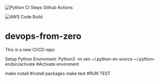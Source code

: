 ![Python CI Steps Github Actions](https://github.com/noahgift/devops-from-zero/workflows/Python%20CI%20Steps%20Github%20Actions/badge.svg)

![AWS Code Build](https://codebuild.us-east-1.amazonaws.com/badges?uuid=eyJlbmNyeXB0ZWREYXRhIjoidlFSVk5Gd1V1RFp5dFRsS2E4dXg1OFI2ZXpsM3JYaTF5YlhQN3krQ21QK0w4RjlOZjVMVCtHSS9XOS9IeFdkZW0vQmNkNWgxVUFBdTBIcmZMUUdWSFJFPSIsIml2UGFyYW1ldGVyU3BlYyI6IjRRWVpXVVlMNHBqNHI3UlUiLCJtYXRlcmlhbFNldFNlcmlhbCI6MX0%3D&branch=master)

# devops-from-zero
This is a new CI/CD repo

Setup Python Enviroment:
Python3 -m ven  ~/.python-en
source ~/.python-en/bin/activate     #Activate enviroment

make install    #install packages
make test    #RUN TEST


